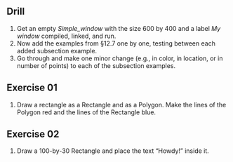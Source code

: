 ## Drill
1. Get an empty *Simple_window* with the size 600 by 400 and a label *My window* compiled, linked, and run.
1. Now add the examples from §12.7 one by one, testing between each added subsection example.
1. Go through and make one minor change (e.g., in color, in location, or in number of points) to each of the subsection examples.

## Exercise 01
1. Draw a rectangle as a Rectangle and as a Polygon. Make the lines of the Polygon red and the lines of the Rectangle blue.

## Exercise 02
1. Draw a 100-by-30 Rectangle and place the text “Howdy!” inside it.